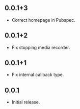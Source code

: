 ## 0.0.1+3

* Correct homepage in Pubspec.

## 0.0.1+2

* Fix stopping media recorder.

## 0.0.1+1

* Fix internal callback type.

## 0.0.1

* Initial release.
